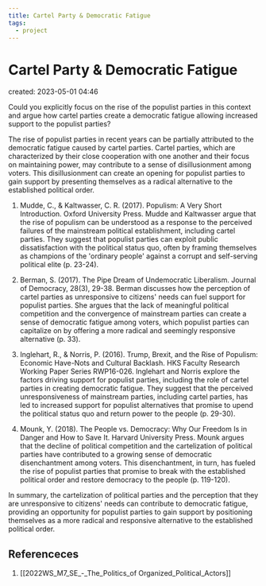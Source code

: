 ```yaml
---
title: Cartel Party & Democratic Fatigue
tags:
  - project
---
```


# Cartel Party & Democratic Fatigue
created: 2023-05-01 04:46

Could you explicitly focus on the rise of the populist parties in this context and argue how cartel parties create a democratic fatigue allowing increased support to the populist parties?

The rise of populist parties in recent years can be partially attributed to the democratic fatigue caused by cartel parties. Cartel parties, which are characterized by their close cooperation with one another and their focus on maintaining power, may contribute to a sense of disillusionment among voters. This disillusionment can create an opening for populist parties to gain support by presenting themselves as a radical alternative to the established political order.

1.  Mudde, C., & Kaltwasser, C. R. (2017). Populism: A Very Short Introduction. Oxford University Press. Mudde and Kaltwasser argue that the rise of populism can be understood as a response to the perceived failures of the mainstream political establishment, including cartel parties. They suggest that populist parties can exploit public dissatisfaction with the political status quo, often by framing themselves as champions of the 'ordinary people' against a corrupt and self-serving political elite (p. 23-24).
    
2.  Berman, S. (2017). The Pipe Dream of Undemocratic Liberalism. Journal of Democracy, 28(3), 29-38. Berman discusses how the perception of cartel parties as unresponsive to citizens' needs can fuel support for populist parties. She argues that the lack of meaningful political competition and the convergence of mainstream parties can create a sense of democratic fatigue among voters, which populist parties can capitalize on by offering a more radical and seemingly responsive alternative (p. 33).
    
3.  Inglehart, R., & Norris, P. (2016). Trump, Brexit, and the Rise of Populism: Economic Have-Nots and Cultural Backlash. HKS Faculty Research Working Paper Series RWP16-026. Inglehart and Norris explore the factors driving support for populist parties, including the role of cartel parties in creating democratic fatigue. They suggest that the perceived unresponsiveness of mainstream parties, including cartel parties, has led to increased support for populist alternatives that promise to upend the political status quo and return power to the people (p. 29-30).
    
4.  Mounk, Y. (2018). The People vs. Democracy: Why Our Freedom Is in Danger and How to Save It. Harvard University Press. Mounk argues that the decline of political competition and the cartelization of political parties have contributed to a growing sense of democratic disenchantment among voters. This disenchantment, in turn, has fueled the rise of populist parties that promise to break with the established political order and restore democracy to the people (p. 119-120).
    

In summary, the cartelization of political parties and the perception that they are unresponsive to citizens' needs can contribute to democratic fatigue, providing an opportunity for populist parties to gain support by positioning themselves as a more radical and responsive alternative to the established political order.

## Referenceces
1. [[2022WS_M7_SE_-_The_Politics_of Organized_Political_Actors]]